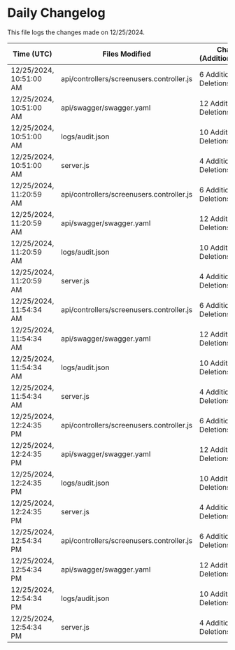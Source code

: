 # Daily Changelog

This file logs the changes made on 12/25/2024.

| Time (UTC)             | Files Modified                    | Changes (Addition/Deletion) |
|------------------------|-----------------------------------|-----------------------------|
| 12/25/2024, 10:51:00 AM | api/controllers/screenusers.controller.js | 6 Additions & 6 Deletions |
| 12/25/2024, 10:51:00 AM | api/swagger/swagger.yaml | 12 Additions & 12 Deletions |
| 12/25/2024, 10:51:00 AM | logs/audit.json | 10 Additions & 10 Deletions |
| 12/25/2024, 10:51:00 AM | server.js | 4 Additions & 4 Deletions |
| 12/25/2024, 11:20:59 AM | api/controllers/screenusers.controller.js | 6 Additions & 6 Deletions|
| 12/25/2024, 11:20:59 AM | api/swagger/swagger.yaml | 12 Additions & 12 Deletions|
| 12/25/2024, 11:20:59 AM | logs/audit.json | 10 Additions & 10 Deletions|
| 12/25/2024, 11:20:59 AM | server.js | 4 Additions & 4 Deletions|
| 12/25/2024, 11:54:34 AM | api/controllers/screenusers.controller.js | 6 Additions & 6 Deletions|
| 12/25/2024, 11:54:34 AM | api/swagger/swagger.yaml | 12 Additions & 12 Deletions|
| 12/25/2024, 11:54:34 AM | logs/audit.json | 10 Additions & 10 Deletions|
| 12/25/2024, 11:54:34 AM | server.js | 4 Additions & 4 Deletions|
| 12/25/2024, 12:24:35 PM | api/controllers/screenusers.controller.js | 6 Additions & 6 Deletions|
| 12/25/2024, 12:24:35 PM | api/swagger/swagger.yaml | 12 Additions & 12 Deletions|
| 12/25/2024, 12:24:35 PM | logs/audit.json | 10 Additions & 10 Deletions|
| 12/25/2024, 12:24:35 PM | server.js | 4 Additions & 4 Deletions|
| 12/25/2024, 12:54:34 PM | api/controllers/screenusers.controller.js | 6 Additions & 6 Deletions|
| 12/25/2024, 12:54:34 PM | api/swagger/swagger.yaml | 12 Additions & 12 Deletions|
| 12/25/2024, 12:54:34 PM | logs/audit.json | 10 Additions & 10 Deletions|
| 12/25/2024, 12:54:34 PM | server.js | 4 Additions & 4 Deletions|
